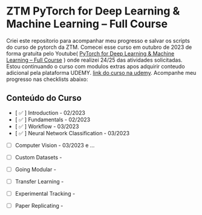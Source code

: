 # ZTM PyTorch for Deep Learning & Machine Learning – Full Course


Criei este repositorio para acompanhar meu progresso e salvar os scripts do curso de pytorch da ZTM. 
Comecei esse curso em outubro de 2023 de forma gratuita pelo Youtube( [PyTorch for Deep Learning & Machine Learning – Full Course](https://youtu.be/V_xro1bcAuA) ) onde realizei 24/25 das atividades solicitadas. Estou continuando o curso com modulos extras apos adquirir conteudo adicional pela plataforma UDEMY. [link do curso na udemy](https://www.udemy.com/course/pytorch-for-deep-learning/). Acompanhe meu progresso nas checklists abaixo:

## Conteúdo do Curso

- [ ✅ ] Introduction - 02/2023
- [ ✅ ] Fundamentals - 02/2023
- [ ✅ ] Workflow - 03/2023
- [ ✅ ] Neural Network Classification - 03/2023
- [ ] Computer Vision - 03/2023 e ...
- [ ] Custom Datasets - 
- [ ] Going Modular - 
- [ ] Transfer Learning - 
- [ ] Experimental Tracking - 
- [ ] Paper Replicating -



